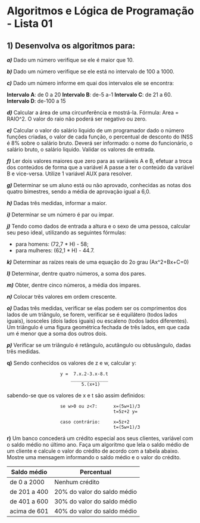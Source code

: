 # Algoritmos e Lógica de Programação - Lista 01

## 1) Desenvolva os algoritmos para:

***a)*** Dado um número verifique se ele é maior que 10.

***b)*** Dado um número verifique se ele está no intervalo de 100 a 1000.

***c)*** Dado um número informe em quai dos intervalos ele se encontra:

**Intervalo A**: de 0 a 20
**Intervalo B**: de-5 a-1
**Intervalo C**: de 21 a 60.
**Intervalo D**:  de-100 a 15

***d)*** Calcular a área de uma circunferência e mostrá-la. Fórmula: Area = RAIO^2. O valor do raio não poderá ser negativo ou zero. 

***e)*** Calcular o valor do salário liquido de um programador dado o número funções criadas, o valor de cada função, o percentual de desconto do INSS é 8% sobre o salário bruto. Deverá ser informado: o nome do funcionário, o salário bruto, o salário liquido. Validar os valores de entrada.

***f)*** Ler dois valores maiores que zero para as variáveis A e B, efetuar a troca dos conteúdos de forma que a variável A passe a ter o conteúdo da variável B e vice-versa. Utilize 1 variável AUX para resolver.

***g)*** Determinar se um aluno está ou não aprovado, conhecidas as notas dos quatro bimestres, sendo a média de aprovação igual a 6,0.

***h)*** Dadas três medidas, informar a maior.

***i)*** Determinar se um número é par ou impar.

***j)*** Tendo como dados de entrada a altura e o sexo de uma pessoa, calcular seu peso ideal, utilizando as seguintes fórmulas:
 - para homens: (72,7 * H) - 58;
 - para mulheres: (62,1 * H) - 44.7.

***k)*** Determinar as raízes reais de uma equação do 2o grau (Ax^2+Bx+C=0)

***l)*** Determinar, dentre quatro números, a soma dos pares.

***m)*** Obter, dentre cinco números, a média dos impares.

***n)*** Colocar três valores em ordem crescente.

***o)*** Dadas três medidas, verificar se elas podem ser os comprimentos dos lados de um triângulo, se forem, verificar se é equilátero (todos lados iguais), isosceles (dois lados iguais) ou escaleno (todos lados diferentes). Um triângulo é uma figura geométrica fechada de três lados, em que cada um é menor que a soma dos outros dois. 

***p)*** Verificar se um triângulo é retângulo, acutângulo ou obtusângulo, dadas três medidas.

**q)** Sendo conhecidos os valores de z e w, calcular y:

					    y =  7.x.2-3.x-8.t 
							______________
					    		5.(x+1)

sabendo-se que os valores de x e t são assim definidos: 

					    se w>0 ou z<7:  	x=(5w+1)/3 
										    t=5z+2 y=
					    
					    caso contrário: 	x=5z+2 
										    t=(5w+1)/3

**r)** Um banco concederá um crédito especial aos seus clientes, variável com o saldo médio no último ano. Faça um algoritmo que lela o saldo médio de um cliente e calcule o valor do crédito de acordo com a tabela abaixo. Mostre uma mensagem informando o saldo médio e o valor do crédito.

| Saldo médio   | Percentual                  |
| ------------- | -------------               |
| de 0 a 2000   | Nenhum crédito              |
| de 201 a 400  | 20% do valor do saldo médio |
| de 401 a 600  | 30% do valor do saldo médio |
| acima de 601  | 40% do valor do saldo médio |









